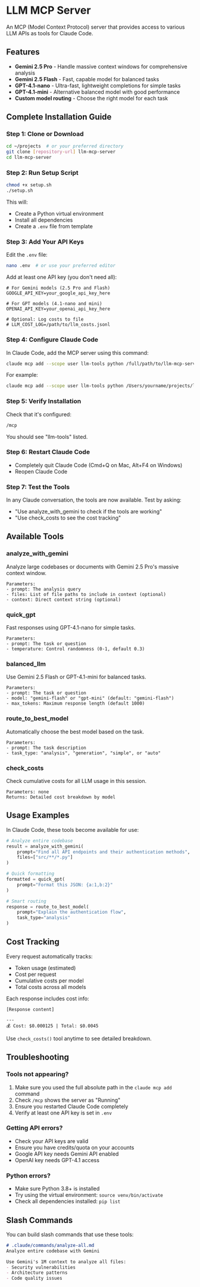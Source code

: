 # LLM MCP Server

An MCP (Model Context Protocol) server that provides access to various LLM APIs as tools for Claude Code.

## Features

- **Gemini 2.5 Pro** - Handle massive context windows for comprehensive analysis
- **Gemini 2.5 Flash** - Fast, capable model for balanced tasks
- **GPT-4.1-nano** - Ultra-fast, lightweight completions for simple tasks
- **GPT-4.1-mini** - Alternative balanced model with good performance
- **Custom model routing** - Choose the right model for each task

## Complete Installation Guide

### Step 1: Clone or Download
```bash
cd ~/projects  # or your preferred directory
git clone [repository-url] llm-mcp-server
cd llm-mcp-server
```

### Step 2: Run Setup Script
```bash
chmod +x setup.sh
./setup.sh
```

This will:
- Create a Python virtual environment
- Install all dependencies
- Create a `.env` file from template

### Step 3: Add Your API Keys
Edit the `.env` file:
```bash
nano .env  # or use your preferred editor
```

Add at least one API key (you don't need all):
```
# For Gemini models (2.5 Pro and Flash)
GOOGLE_API_KEY=your_google_api_key_here

# For GPT models (4.1-nano and mini)
OPENAI_API_KEY=your_openai_api_key_here

# Optional: Log costs to file
# LLM_COST_LOG=/path/to/llm_costs.jsonl
```

### Step 4: Configure Claude Code
In Claude Code, add the MCP server using this command:
```bash
claude mcp add --scope user llm-tools python /full/path/to/llm-mcp-server/server.py
```

For example:
```bash
claude mcp add --scope user llm-tools python /Users/yourname/projects/llm-mcp-server/server.py
```

### Step 5: Verify Installation
Check that it's configured:
```bash
/mcp
```
You should see "llm-tools" listed.

### Step 6: Restart Claude Code
- Completely quit Claude Code (Cmd+Q on Mac, Alt+F4 on Windows)
- Reopen Claude Code

### Step 7: Test the Tools
In any Claude conversation, the tools are now available. Test by asking:
- "Use analyze_with_gemini to check if the tools are working"
- "Use check_costs to see the cost tracking"

## Available Tools

### analyze_with_gemini
Analyze large codebases or documents with Gemini 2.5 Pro's massive context window.
```
Parameters:
- prompt: The analysis query
- files: List of file paths to include in context (optional)
- context: Direct context string (optional)
```

### quick_gpt
Fast responses using GPT-4.1-nano for simple tasks.
```
Parameters:
- prompt: The task or question
- temperature: Control randomness (0-1, default 0.3)
```

### balanced_llm
Use Gemini 2.5 Flash or GPT-4.1-mini for balanced tasks.
```
Parameters:
- prompt: The task or question
- model: "gemini-flash" or "gpt-mini" (default: "gemini-flash")
- max_tokens: Maximum response length (default 1000)
```

### route_to_best_model
Automatically choose the best model based on the task.
```
Parameters:
- prompt: The task description
- task_type: "analysis", "generation", "simple", or "auto"
```

### check_costs
Check cumulative costs for all LLM usage in this session.
```
Parameters: none
Returns: Detailed cost breakdown by model
```

## Usage Examples

In Claude Code, these tools become available for use:

```python
# Analyze entire codebase
result = analyze_with_gemini(
    prompt="Find all API endpoints and their authentication methods",
    files=["src/**/*.py"]
)

# Quick formatting
formatted = quick_gpt(
    prompt="Format this JSON: {a:1,b:2}"
)

# Smart routing
response = route_to_best_model(
    prompt="Explain the authentication flow",
    task_type="analysis"
)
```

## Cost Tracking

Every request automatically tracks:
- Token usage (estimated)
- Cost per request
- Cumulative costs per model
- Total costs across all models

Each response includes cost info:
```
[Response content]

---
💰 Cost: $0.000125 | Total: $0.0045
```

Use `check_costs()` tool anytime to see detailed breakdown.

## Troubleshooting

### Tools not appearing?
1. Make sure you used the full absolute path in the `claude mcp add` command
2. Check `/mcp` shows the server as "Running"
3. Ensure you restarted Claude Code completely
4. Verify at least one API key is set in `.env`

### Getting API errors?
- Check your API keys are valid
- Ensure you have credits/quota on your accounts
- Google API key needs Gemini API enabled
- OpenAI key needs GPT-4.1 access

### Python errors?
- Make sure Python 3.8+ is installed
- Try using the virtual environment: `source venv/bin/activate`
- Check all dependencies installed: `pip list`

## Slash Commands

You can build slash commands that use these tools:

```markdown
# .claude/commands/analyze-all.md
Analyze entire codebase with Gemini

Use Gemini's 1M context to analyze all files:
- Security vulnerabilities
- Architecture patterns
- Code quality issues
```